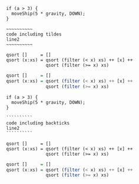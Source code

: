 ~~~~~~~
if (a > 3) {
  moveShip(5 * gravity, DOWN);
}
~~~~~~~

~~~~~~~~~~~~~~~~
~~~~~~~~~~
code including tildes
line2
~~~~~~~~~~
~~~~~~~~~~~~~~~~

~~~~ {#mycode .haskell .numberLines startFrom="100"}
qsort []     = []
qsort (x:xs) = qsort (filter (< x) xs) ++ [x] ++
               qsort (filter (>= x) xs)
~~~~~~~~~~~~~~~~~~~~~~~~~~~~~~~~~~~~~~~~~~~~~~~~~

~~~haskell
qsort []     = []
qsort (x:xs) = qsort (filter (< x) xs) ++ [x] ++
               qsort (filter (>= x) xs)
~~~

```````
if (a > 3) {
  moveShip(5 * gravity, DOWN);
}
```````

````````````````
``````````
code including backticks
line2
``````````
````````````````

```` {#mycode .haskell .numberLines startFrom="100"}
qsort []     = []
qsort (x:xs) = qsort (filter (< x) xs) ++ [x] ++
               qsort (filter (>= x) xs)
`````````````````````````````````````````````````

```haskell
qsort []     = []
qsort (x:xs) = qsort (filter (< x) xs) ++ [x] ++
               qsort (filter (>= x) xs)
```
